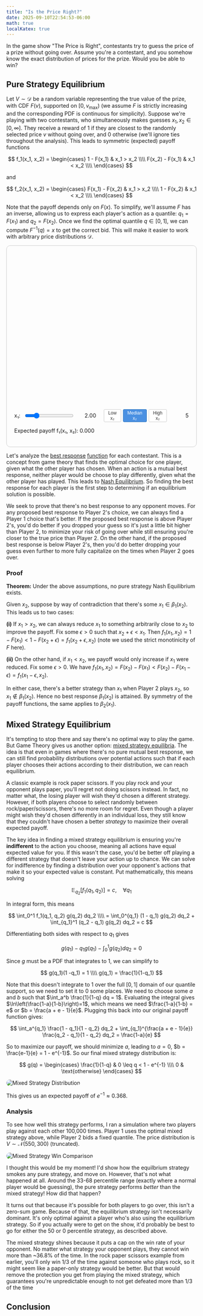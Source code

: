 ```yaml
---
title: "Is the Price Right?"
date: 2025-09-10T22:54:53-06:00
math: true
localKatex: true
---
```


In the game show "The Price is Right", contestants try to guess the price of a prize without going over. Assume you're a contestant, and you somehow know the exact distribution of prices for the prize. Would you be able to win?

## Pure Strategy Equilibrium

Let $V \sim \mathcal{D}$ be a random variable representing the true value of the prize, with CDF $F(v)$, supported on $[0, v_{\text{max}})$ (we assume $F$ is strictly increasing and the corresponding PDF is continuous for simplicity). Suppose we're playing with two contestants, who simultaneously makes guesses $x_1, x_2 \in [0, \infty]$. They receive a reward of 1 if they are closest to the randomly selected price $v$ without going over, and 0 otherwise (we'll ignore ties throughout the analysis). This leads to symmetric (expected) payoff functions

$$
f_1(x_1, x_2) = \begin{cases}
1 - F(x_1) &  x_1 > x_2 \\\\
F(x_2) - F(x_1) & x_1 < x_2 \\\\
\end{cases}
$$

and

$$
f_2(x_1, x_2) = \begin{cases}
F(x_1) - F(x_2) &  x_1 > x_2 \\\\
1 - F(x_2) &  x_1 < x_2 \\\\
\end{cases}
$$

Note that the payoff depends only on $F(x)$. To simplify, we'll assume $F$ has an inverse, allowing us to express each player's action as a quantile: $q_1 = F(x_1)$ and $q_2 = F(x_2)$. Once we find the optimal quantile $q \in [0, 1]$, we can compute $F^{-1}(q) = x$ to get the correct bid. This will make it easier to work with arbitrary price distributions $\mathcal{D}$.

<div id="price-viz">
<style>
    #price-viz { border: 1px solid #ccc; padding: 20px; border-radius: 10px; max-width:900px; }
    .controls-container { margin: 12px 0; display:flex; align-items:center; gap:10px; }
    .value { min-width:48px; text-align:right; font-variant-numeric: tabular-nums; }
    .toggle-buttons { display: flex; gap: 5px; }
    .toggle-btn {
        padding: 2px 4px;
        border: 1px solid #ccc;
        background: white;
        cursor: pointer;
        border-radius: 3px;
        font-size: 12px;
        color: #333;
    }
    .toggle-btn.active {
        background: #4a90e2;
        border-color: #357abd;
        color: white;
    }
    #plot { width:100%; height:400px; }
</style>

<div id="plot"></div>

<div class="controls-container">
    <label>x₁:</label>
    <input type="range" id="slider-x1" min="0" max="10" step="0.01" value="2" />
    <div class="value" id="label-x1">2.00</div>
    <div style="flex-grow: 1;"></div>
    <div class="toggle-buttons">
        <button class="toggle-btn" id="btn-low" data-value="low">Low x₂</button>
        <button class="toggle-btn active" id="btn-median" data-value="median">Median x₂</button>
        <button class="toggle-btn" id="btn-high" data-value="high">High x₂</button>
    </div>
    <div class="value" id="label-x2">5</div>
</div>

<p>Expected payoff f₁(x₁, x₂): <span id="payoff">0.000</span></p>

<script src="https://cdnjs.cloudflare.com/ajax/libs/plotly.js/3.1.0/plotly.min.js" integrity="sha512-iXeIWNSxrG0kro2hgWe7onPrTS2g9AeLbojfGJM89zhrunfCSEkHUux9ACjjpem5ob1J2uJ5cNxAn7gJOwygrQ==" crossorigin="anonymous" referrerpolicy="no-referrer"></script>
<script src="https://cdnjs.cloudflare.com/ajax/libs/jstat/1.9.6/jstat.js" integrity="sha512-MN0us5YWgC/39SjILvwt7/54yevWDlXVmzhVEfxGfnLGdyEoGisHb4ycAnk4BrT+47w8qj2LMjRr4bNeGZfYNA==" crossorigin="anonymous" referrerpolicy="no-referrer"></script>
<script>
  // Distribution parameters
  const mu = 5, sigma = 1.5;

  // jStat provides normal.pdf(x, mean, sd) and normal.cdf(x, mean, sd)
  function pdf(x) { return jStat.normal.pdf(x, mu, sigma); }
  function cdf(x) { return jStat.normal.cdf(x, mu, sigma); }

  // grid for plotting
  const xs = Array.from({length: 400}, (_,i)=> i*0.05); // 0..19.95
  const pdfVals = xs.map(pdf);
  const maxPdf = Math.max(...pdfVals);

  // initial guesses
  let x1 = parseFloat(document.getElementById('slider-x1').value);
  let x2 = mu; // start with median x2 (1 sd above mean)

  function payoff(x1, x2) {
    if (x1 > x2) return 1 - cdf(x1);
    if (x1 < x2) return cdf(x2) - cdf(x1);
    return 0;
  }

  function buildRegionTrace(x1, x2) {
    // Return a well-formed Plotly trace even when empty so plotly doesn't complain
    if (x1 < x2) {
      const rx = xs.filter(v => v >= x1 && v <= x2);
      return {
        x: rx,
        y: rx.map(pdf),
        type: 'scatter',
        mode: 'lines',
        fill: 'tozeroy',
        fillcolor: 'rgba(0,0,255,0.25)',
        line: {color: 'transparent'},
        name: 'x₁ wins'
      };
    } else if (x1 > x2) {
      const rx = xs.filter(v => v >= x1);
      return {
        x: rx,
        y: rx.map(pdf),
        type: 'scatter',
        mode: 'lines',
        fill: 'tozeroy',
        fillcolor: 'rgba(0,0,255,0.25)',
        line: {color: 'transparent'},
        name: 'x₁ wins'
      };
    }
    // empty region
    return {
      x: [], y: [], type: 'scatter', mode: 'lines', name: 'x₁ wins', visible: false
    };
  }

  function updatePlot() {
    // update labels & payoff
    document.getElementById('label-x1').textContent = x1.toFixed(2);
    document.getElementById('label-x2').textContent = x2.toFixed(2);
    document.getElementById('payoff').textContent = payoff(x1, x2).toFixed(3);

    const tracePDF = {
      x: xs,
      y: pdfVals,
      type: 'scatter',
      mode: 'lines',
      name: 'PDF',
      line: {color: 'gray'}
    };

    const region = buildRegionTrace(x1, x2);

    const lineX1 = {
      x: [x1, x1], y: [0, maxPdf * 1.05],
      mode: 'lines', name: 'x₁', line: {color: 'blue', width: 2}
    };
    const lineX2 = {
      x: [x2, x2], y: [0, maxPdf * 1.05],
      mode: 'lines', name: 'x₂', line: {color: 'red', width: 2}
    };

    const layout = {
      margin: {t:20, b:40}, showlegend: false,
      xaxis: {title: 'Value'},
      yaxis: {title: 'PDF'}
    };

    // Use Plotly.react to efficiently update the plot
    Plotly.react('plot', [tracePDF, region, lineX1, lineX2], layout, {responsive: true});
  }

  // wire up slider
  document.getElementById('slider-x1').addEventListener('input', e => {
    x1 = parseFloat(e.target.value);
    updatePlot();
  });

  // wire up toggle buttons
  document.getElementById('btn-low').addEventListener('click', e => {
    x2 = mu - sigma; // 1 sd below mean
    document.getElementById('btn-low').classList.add('active');
    document.getElementById('btn-median').classList.remove('active');
    document.getElementById('btn-high').classList.remove('active');
    updatePlot();
  });

   document.getElementById('btn-median').addEventListener('click', e => {
      x2 = mu
      document.getElementById('btn-low').classList.remove('active');
      document.getElementById('btn-median').classList.add('active');
      document.getElementById('btn-high').classList.remove('active');
      updatePlot();
    });

  document.getElementById('btn-high').addEventListener('click', e => {
    x2 = mu + sigma; // 1 sd above mean
    document.getElementById('btn-high').classList.add('active');
    document.getElementById('btn-median').classList.remove('active');
    document.getElementById('btn-low').classList.remove('active');
    updatePlot();
  });

  // initial render
  updatePlot();
</script>
</div>

Let's analyze the [best response](https://en.wikipedia.org/wiki/Best_response) [function](https://math.stackexchange.com/questions/293404/finding-mixed-nash-equilibria-in-continuous-games) for each contestant. This is a concept from game theory that finds the optimal choice for one player, given what the other player has chosen. When an action is a mutual best response, neither player would be choose to play differently, given what the other player has played. This leads to [Nash Equilibrium](https://en.wikipedia.org/wiki/Nash_equilibrium). So finding the best response for each player is the first step to determining if an equilibrium solution is possible.

We seek to prove that there's no best response to any opponent moves. For any proposed best response to Player 2's choice, we can always find a Player 1 choice that's better. If the proposed best response is above Player 2's, you'd do better if you dropped your guess so it's just a little bit higher than Player 2, to minimize your risk of going over while still ensuring you're closer to the true price than Player 2. On the other hand, if the proposed best response is below Player 2's, then you'd do better dropping your guess even further to more fully capitalize on the times when Player 2 goes over.

### Proof

**Theorem:** Under the above assumptions, no pure strategy Nash Equilibrium exists.

Given $x_2$, suppose by way of contradiction that there's some $x_1 \in \beta_1(x_2)$. This leads us to two cases:

**(i)** If $x_1 > x_2$, we can always reduce $x_1$ to something arbitrarily close to $x_2$ to improve the payoff. Fix some $\epsilon > 0$ such that $x_2 + \epsilon < x_1$. Then $f_1(x_1, x_2) = 1 - F(x_1) < 1- F(x_2 + \epsilon) = f_1(x_2 + \epsilon, x_2)$ (note we used the strict monotinicity of $F$ here).

**(ii)** On the other hand, if $x_1 < x_2$, we payoff would only increase if $x_1$ were reduced. Fix some $\epsilon > 0$. We have $f_1(x_1, x_2) = F(x_2) - F(x_1) < F(x_2) - F(x_1 - \epsilon) = f_1(x_1 - \epsilon, x_2)$.

In either case, there's a better strategy than $x_1$ when Player 2 plays $x_2$, so $x_1 \notin \beta_1(x_2)$. Hence no best response $\beta_1(x_2)$ is attained. By symmetry of the payoff functions, the same applies to $\beta_2(x_1)$.

## Mixed Strategy Equilibrium

It's tempting to stop there and say there's no optimal way to play the game. But Game Theory gives us another option: [mixed strategy equilibria](https://saylordotorg.github.io/text_introduction-to-economic-analysis/s17-03-mixed-strategies.html). The idea is that even in games where there's no pure mutual best response, we can still find probability distributions over potential actions such that if each player chooses their actions according to their distribution, we can reach equilibrium.

A classic example is rock paper scissors. If you play rock and your opponent plays paper, you'll regret not doing scissors instead. In fact, no matter what, the losing player will wish they'd chosen a different strategy. However, if both players choose to select randomly between rock/paper/scissors, there's no more room for regret. Even though a player might wish they'd chosen differently in an individual loss, they still know that they couldn't have chosen a better _strategy_ to maximize their overall expected payoff.

The key idea in finding a mixed strategy equilibrium is ensuring you're **indifferent** to the action you choose, meaning all actions have equal expected value for you. If this wasn't the case, you'd be better off playing a different strategy that doesn't leave your action up to chance. We can solve for indifference by finding a distribution over your opponent's actions that make it so your expected value is constant. Put mathematically, this means solving

$$
\mathbb{E}_{q_2}\big[ f_1(q_1, q_2) \big] = c,
\quad \forall q_1
$$

In integral form, this means

$$
\int_0^1 f_1(q_1, q_2) g(q_2) dq_2 \\\\
= \int_0^{q_1} (1 - q_1) g(q_2) dq_2 + \int_{q_1}^1 (q_2 - q_1) g(q_2) dq_2 = c
$$

Differentiating both sides with respect to $q_1$ gives

$$
g(q_1) - q_1 g(q_1) - \int_0^1 g(q_2) dq_2 = 0
$$

Since $g$ must be a PDF that integrates to 1, we can simplify to

$$
g(q_1)(1 -q_1) = 1 \\\\
g(q_1) = \frac{1}{1-q_1}
$$

Note that this doesn't integrate to 1 over the full $[0, 1]$ domain of our quantile support, so we need to set it to 0 some places. We need to choose some $a$ and $b$ such that $\int_a^b \frac{1}{1-q} dq = 1$. Evaluating the integral gives $\ln\left(\frac{1-a}{1-b}\right)=1$, which means we need $\frac{1-a}{1-b} = e$ or $b = \frac{a + e - 1}{e}$. Plugging this back into our original payoff function gives:

$$
\int_a^{q_1} \frac{1 - q_1}{1 - q_2} dq_2 + \int_{q_1}^{\frac{a + e - 1}{e}} \frac{q_2 - q_1}{1 - q_2} dq_2
= \frac{1-a}{e}
$$

So to maximize our payoff, we should minimize $a$, leading to $a = 0$, $b = \frac{e-1}{e} = 1 - e^{-1}$. So our final mixed strategy distribution is:

$$
g(q) = \begin{cases}
\frac{1}{1-q} & 0 \leq q < 1 - e^{-1} \\\\
0 & \text{otherwise}
\end{cases}
$$

![Mixed Strategy Distribution](optimal_strategy.svg)

This gives us an expected payoff of $e^{-1} \approx 0.368$.

### Analysis

To see how well this strategy performs, I ran a simulation where two players play against each other 100,000 times. Player 1 uses the optimal mixed strategy above, while Player 2 bids a fixed quantile. The price distribution is $V \sim \mathcal{N}(550, 300)$ (truncated).

![Mixed Strategy Win Comparison](g_vs_percentile.svg)

I thought this would be my moment! I'd show how the equilbrium strategy smokes any pure strategy, and move on. However, that's not what happened at all. Around the 33-68 percentile range (exactly where a normal player would be guessing), the pure strategy performs _better_ than the mixed strategy! How did that happen?

It turns out that because it's possible for both players to go over, this isn't a zero-sum game. Because of that, the equilibrium strategy isn't necessarily dominant. It's only optimal against a player who's also using the equilibrium strategy. So if you actually were to get on the show, it'd probably be best to go for either the 50 or 0 percentile strategy, as described above.

The mixed strategy shines because it puts a cap on the win rate of your opponent. No matter what strategy your opponent plays, they cannot win more than ~36.8% of the time. In the rock paper scissors example from earlier, you'll only win 1/3 of the time against someone who plays rock, so it might seem like a paper-only strategy would be better. But that would remove the protection you get from playing the mixed strategy, which guarantees you're unpredictable enough to not get defeated more than 1/3 of the time

## Conclusion

<!--## Original Approach

Let $p \sim \mathcal{N}(\mu, \sigma^2)$ be the price of the prize, and let $\hat{p}$ be the contestant's guess. The contestant wins if $\hat{p} \leq p$. Let's model this with a reward function $R$:


$$

R(p, \hat{p}) = \begin{cases}
\exp\left({-\frac{p-\hat{p}}{\sigma}}\right) & \text{if } \hat{p} \leq p \\\\\\
0 & \text{if } \hat{p} > p \end{cases}

$$

This is pretty arbitrary, but it meets the goal of giving 0 reward when the guess is over the price, and giving higher reward for guesses that are closer to the actual price.

The expected reward for a guess $\hat{p}$ is:


$$

\mathbb{E}[R(p, \hat{p})] = \int\_{-\infty}^{\infty} R(p, \hat{p}) f(p) dp \\\\\\

$$

Note that this integral is 0 where $p < \hat{p}$, so we can simplify the limits. Expanding the product in the integrand gives:


$$

\mathbb{E}[R(p, \hat{p})] = \int\_{\hat{p}}^{\infty} \frac{1}{\sqrt{2\pi\sigma^2}}\exp\left(\frac{\hat{p}-p}{\sigma}-\frac{1}{2}\left(\frac{p-\mu}{\sigma}\right)^{2}\right)dp

$$
-->

<style>
img { border-radius: 16px; }
</style>

